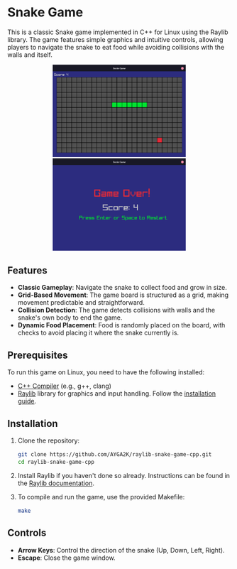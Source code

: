 # Snake Game

This is a classic Snake game implemented in C++ for Linux using the Raylib library. The game features simple graphics and intuitive controls, allowing players to navigate the snake to eat food while avoiding collisions with the walls and itself.

<p align="center">
  <img src="screenshots/screenshot1.png" alt="Game Screenshot 1" width="300" />
  <img src="screenshots/screenshot2.png" alt="Game Screenshot 2" width="300" />
</p>

## Features

- **Classic Gameplay**: Navigate the snake to collect food and grow in size.
- **Grid-Based Movement**: The game board is structured as a grid, making movement predictable and straightforward.
- **Collision Detection**: The game detects collisions with walls and the snake's own body to end the game.
- **Dynamic Food Placement**: Food is randomly placed on the board, with checks to avoid placing it where the snake currently is.

## Prerequisites

To run this game on Linux, you need to have the following installed:

- [C++ Compiler](https://gcc.gnu.org/) (e.g., g++, clang)
- [Raylib](https://www.raylib.com/) library for graphics and input handling. Follow the [installation guide](https://raylib.com/).

## Installation

1. Clone the repository:

   ```bash
   git clone https://github.com/AYGA2K/raylib-snake-game-cpp.git
   cd raylib-snake-game-cpp
   ```

2. Install Raylib if you haven't done so already. Instructions can be found in the [Raylib documentation](https://raylib.com/).

3. To compile and run the game, use the provided Makefile:
   ```bash
   make
   ```

## Controls

- **Arrow Keys**: Control the direction of the snake (Up, Down, Left, Right).
- **Escape**: Close the game window.
